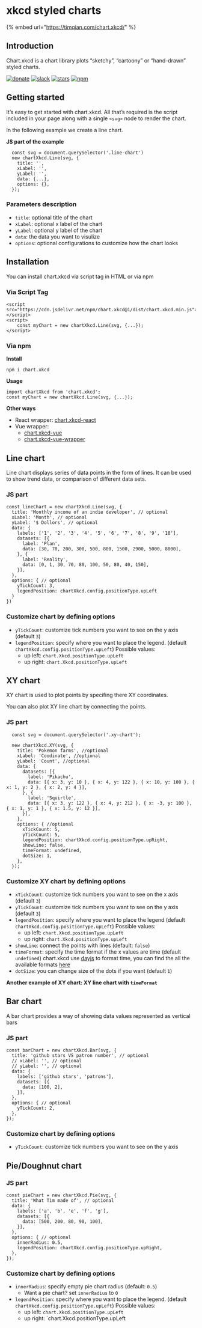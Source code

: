 # xkcd styled charts

{% embed url="https://timqian.com/chart.xkcd/" %}



## Introduction

Chart.xkcd is a chart library plots “sketchy”, “cartoony” or “hand-drawn” styled charts.

[![donate](https://flat.badgen.net/badge/support%20me/donate/?color=e85b46)](https://patreon.com/timqian) [![slack](https://flat.badgen.net/badge/chat%20with%20us/slack/green)](https://join.slack.com/t/t9tio/shared_invite/enQtNjgzMzkwMDM0NTE3LTE5ZTUzYjU4Y2I0YzRiZjNkYTkzMzE1ZmM0NDdmYzRlZmMxNGY1MzZlN2EwYjYyNWVlMWY0Nzk2MDBhNWZlY2I) [![stars](https://flat.badgen.net/github/stars/timqian/chart.xkcd?icon=github)](https://github.com/timqian/chart.xkcd) [![npm](https://flat.badgen.net/npm/v/chart.xkcd/?color=fb3e44)](https://www.npmjs.com/package/chart.xkcd)

## Getting started

It’s easy to get started with chart.xkcd. All that’s required is the script included in your page along with a single `<svg>` node to render the chart.

In the following example we create a line chart.

**JS part of the example**

```text
  const svg = document.querySelector('.line-chart')
  new chartXkcd.Line(svg, {
    title: '',
    xLabel: '',
    yLabel: '',
    data: {...},
    options: {},
  });
```

### Parameters description

* `title`: optional title of the chart
* `xLabel`: optional x label of the chart
* `yLabel`: optional y label of the chart
* `data`: the data you want to visulize
* `options`: optional configurations to customize how the chart looks

## Installation

You can install chart.xkcd via script tag in HTML or via npm

### Via Script Tag

```text
<script src="https://cdn.jsdelivr.net/npm/chart.xkcd@1/dist/chart.xkcd.min.js"></script>
<script>
    const myChart = new chartXkcd.Line(svg, {...});
</script>
```

### Via npm

**Install**

```text
npm i chart.xkcd
```

**Usage**

```text
import chartXkcd from 'chart.xkcd';
const myChart = new chartXkcd.Line(svg, {...});
```

**Other ways**

* React wrapper: [chart.xkcd-react](https://github.com/obiwankenoobi/chart.xkcd-react)  
* Vue wrapper:
  * [chart.xkcd-vue](https://github.com/shiyiya/chart.xkcd-vue)
  * [chart.xkcd-vue-wrapper](https://github.com/wistcc/chart.xkcd-vue-wrapper)

## Line chart

Line chart displays series of data points in the form of lines. It can be used to show trend data, or comparison of different data sets.

### JS part

```text
const lineChart = new chartXkcd.Line(svg, {
  title: 'Monthly income of an indie developer', // optional
  xLabel: 'Month', // optional
  yLabel: '$ Dollors', // optional
  data: {
    labels: ['1', '2', '3', '4', '5', '6', '7', '8', '9', '10'],
    datasets: [{
      label: 'Plan',
      data: [30, 70, 200, 300, 500, 800, 1500, 2900, 5000, 8000],
    }, {
      label: 'Reality',
      data: [0, 1, 30, 70, 80, 100, 50, 80, 40, 150],
    }],
  },
  options: { // optional
    yTickCount: 3,
    legendPosition: chartXkcd.config.positionType.upLeft
  }
})
```

### Customize chart by defining options

* `yTickCount`: customize tick numbers you want to see on the y axis \(default `3`\)
* `legendPosition`: specify where you want to place the legend. \(default `chartXkcd.config.positionType.upLeft`\) Possible values:
  * up left: `chart.Xkcd.positionType.upLeft`
  * up right: `chart.Xkcd.positionType.upLeft`

## XY chart

XY chart is used to plot points by specifing there XY coordinates.

You can also plot XY line chart by connecting the points.

### JS part

```text
  const svg = document.querySelector('.xy-chart');

  new chartXkcd.XY(svg, {
    title: 'Pokemon farms', //optional
    xLabel: 'Coodinate', //optional
    yLabel: 'Count', //optional
    data: {
      datasets: [{
        label: 'Pikachu',
        data: [{ x: 3, y: 10 }, { x: 4, y: 122 }, { x: 10, y: 100 }, { x: 1, y: 2 }, { x: 2, y: 4 }],
      }, {
        label: 'Squirtle',
        data: [{ x: 3, y: 122 }, { x: 4, y: 212 }, { x: -3, y: 100 }, { x: 1, y: 1 }, { x: 1.5, y: 12 }],
      }],
    },
    options: { //optional
      xTickCount: 5,
      yTickCount: 5,
      legendPosition: chartXkcd.config.positionType.upRight,
      showLine: false,
      timeFormat: undefined,
      dotSize: 1,
    },
  });
```

### Customize XY chart by defining options

* `xTickCount`: customize tick numbers you want to see on the x axis \(default `3`\)
* `yTickCount`: customize tick numbers you want to see on the y axis \(default `3`\)
* `legendPosition`: specify where you want to place the legend \(default `chartXkcd.config.positionType.upLeft`\) Possible values:
  * up left: `chart.Xkcd.positionType.upLeft`
  * up right: `chart.Xkcd.positionType.upLeft`
* `showLine`: connect the points with lines \(default: `false`\)
* `timeFormat`: specify the time format if the x values are time \(default `undefined`\) chart.xkcd use [dayjs](https://github.com/iamkun/dayjs) to format time, you can find the all the available formats [here](https://github.com/iamkun/dayjs/blob/dev/docs/en/API-reference.md#list-of-all-available-formats)
* `dotSize`: you can change size of the dots if you want \(default `1`\)

**Another example of XY chart: XY line chart with `timeFormat`**

## Bar chart

A bar chart provides a way of showing data values represented as vertical bars

### JS part

```text
const barChart = new chartXkcd.Bar(svg, {
  title: 'github stars VS patron number', // optional
  // xLabel: '', // optional
  // yLabel: '', // optional
  data: {
    labels: ['github stars', 'patrons'],
    datasets: [{
      data: [100, 2],
    }],
  },
  options: { // optional
    yTickCount: 2,
  },
});
```

### Customize chart by defining options

* `yTickCount`: customize tick numbers you want to see on the y axis

## Pie/Doughnut chart

### JS part

```text
const pieChart = new chartXkcd.Pie(svg, {
  title: 'What Tim made of', // optional
  data: {
    labels: ['a', 'b', 'e', 'f', 'g'],
    datasets: [{
      data: [500, 200, 80, 90, 100],
    }],
  },
  options: { // optional
    innerRadius: 0.5,
    legendPosition: chartXkcd.config.positionType.upRight,
  },
});
```

### Customize chart by defining options

* `innerRadius`: specify empty pie chart radius \(default: `0.5`\)
  * Want a pie chart? set `innerRadius` to `0`
* `legendPosition`: specify where you want to place the legend. \(default `chartXkcd.config.positionType.upLeft`\) Possible values:
  * up left: `chart.Xkcd.positionType.upLeft`
  * up right: \`chart.Xkcd.positionType.upLeft

